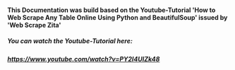 #### This Documentation was build based on the Youtube-Tutorial 'How to Web Scrape Any Table Online Using Python and BeautifulSoup' issued by 'Web Scrape Zita'

##### You can watch the Youtube-Tutorial here:
##### https://www.youtube.com/watch?v=PY2I4UIZk48
